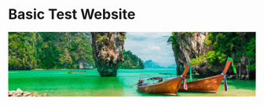 # Basic Test Website

![alt text](https://github.com/RafaeldeLimaThomaz/web01_projeto02/blob/main/img/barcos.webp)


